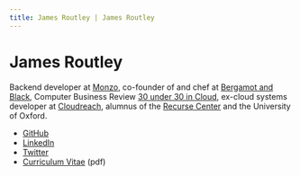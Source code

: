 ```yaml
---
title: James Routley | James Routley
---
```


# James Routley

Backend developer at [Monzo](https://monzo.com/), co-founder of and chef at
[Bergamot and Black](http://bergamotandblack.com/), Computer Business Review [30
under 30 in
Cloud](http://www.cbronline.com/news/cloud/top-30-under-30-in-cloud/#http://www.cbronline.com/news/cloud/top-30-under-30-in-cloud/#2),
ex-cloud systems developer at [Cloudreach](https://www.cloudreach.com/), alumnus
of the [Recurse Center](https://www.recurse.com/) and the University of Oxford.

- [GitHub](https://github.com/jamesroutley)
- [LinkedIn](https://uk.linkedin.com/pub/james-routley/a8/28b/ab9)
- [Twitter](https://twitter.com/james_routley)
- [Curriculum Vitae](assets/pdf/james-routley-cv-2017-03-22.pdf) (pdf)
